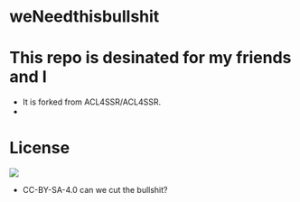 # weNeedthisbullshit
# This repo is desinated for my friends and I


* It is forked from ACL4SSR/ACL4SSR. 
*

# License		
[![](https://licensebuttons.net/l/by-sa/4.0/88x31.png)](https://creativecommons.org/licenses/by-sa/4.0/deed.zh)
* CC-BY-SA-4.0
can we cut the bullshit?
